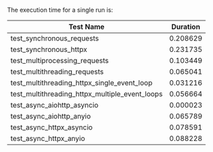 The execution time for a single run is:

| Test Name                                         | Duration   |
|---------------------------------------------------|------------|
| test_synchronous_requests                          | 0.208629   |
| test_synchronous_httpx                             | 0.231735   |
| test_multiprocessing_requests                      | 0.103449   |
| test_multithreading_requests                       | 0.065041   |
| test_multithreading_httpx_single_event_loop       | 0.031216   |
| test_multithreading_httpx_multiple_event_loops    | 0.056664   |
| test_async_aiohttp_asyncio                         | 0.000023   |
| test_async_aiohttp_anyio                           | 0.065789   |
| test_async_httpx_asyncio                           | 0.078591   |
| test_async_httpx_anyio                             | 0.088228   |
